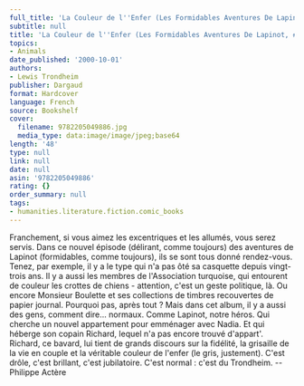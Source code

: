 ```yaml
---
full_title: 'La Couleur de l''Enfer (Les Formidables Aventures De Lapinot, #7)'
subtitle: null
title: 'La Couleur de l''Enfer (Les Formidables Aventures De Lapinot, #7)'
topics:
- Animals
date_published: '2000-10-01'
authors:
- Lewis Trondheim
publisher: Dargaud
format: Hardcover
language: French
source: Bookshelf
cover:
  filename: 9782205049886.jpg
  media_type: data:image/image/jpeg;base64
length: '48'
type: null
link: null
date: null
asin: '9782205049886'
rating: {}
order_summary: null
tags:
- humanities.literature.fiction.comic_books
---
```

Franchement, si vous aimez les excentriques et les allumés, vous serez servis. Dans ce nouvel épisode (délirant, comme toujours) des aventures de Lapinot (formidables, comme toujours), ils se sont tous donné rendez-vous. Tenez, par exemple, il y a le type qui n'a pas ôté sa casquette depuis vingt-trois ans. Il y a aussi les membres de l'Association turquoise, qui entourent de couleur les crottes de chiens - attention, c'est un geste politique, là. Ou encore Monsieur Boulette et ses collections de timbres recouvertes de papier journal. Pourquoi pas, après tout ? Mais dans cet album, il y a aussi des gens, comment dire... normaux. Comme Lapinot, notre héros. Qui cherche un nouvel appartement pour emménager avec Nadia. Et qui héberge son copain Richard, lequel n'a pas encore trouvé d'appart'. Richard, ce bavard, lui tient de grands discours sur la fidélité, la grisaille de la vie en couple et la véritable couleur de l'enfer (le gris, justement). C'est drôle, c'est brillant, c'est jubilatoire. C'est normal : c'est du Trondheim. --Philippe Actère
